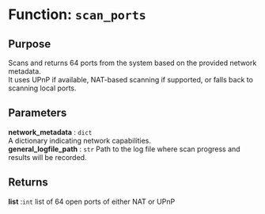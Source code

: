 # Function: `scan_ports`

## Purpose  
Scans and returns 64 ports from the system based on the provided network metadata.  
It uses UPnP if available, NAT-based scanning if supported, or falls back to scanning local ports.

## Parameters  
**network_metadata** : `dict`  
A dictionary indicating network capabilities.  
**general_logfile_path** : `str`
Path to the log file where scan progress and results will be recorded.

## Returns
**list** :`int`
list of 64 open ports of either NAT or UPnP
